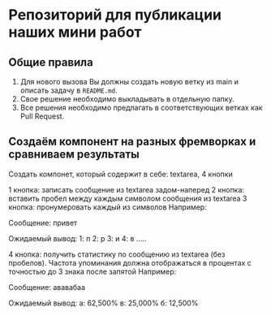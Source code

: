 # Репозиторий для публикации наших мини работ

## Общие правила

1. Для нового вызова Вы должны создать новую ветку из main и описать задачу в `README.md`.
2. Свое решение необходимо выкладывать в отдельную папку.
3. Все решения необходимо предлагать в соответствующих ветках как Pull Request.

## Создаём компонент на разных фремворках и сравниваем результаты

Создать компонет, который содержит в себе:
textarea,
4 кнопки

1 кнопка: записать сообщение из textarea задом-наперед 
2 кнопка: вставить пробел между каждым символом сообщения из textarea 
3 кнопка: пронумеровать каждый из символов
Например:

Сообщение: привет

Ожидаемый вывод:
1: п
2: р
3: и
4: в
.....

4 кнопка: получить статистику по сообщению из textarea (без пробелов). Частота упоминания должна отображаться в процентах с точностью до 3 знака после запятой
Например:

Сообщение: ававабаа

Ожидаемый вывод: 
а: 62,500%
в: 25,000%
б: 12,500%